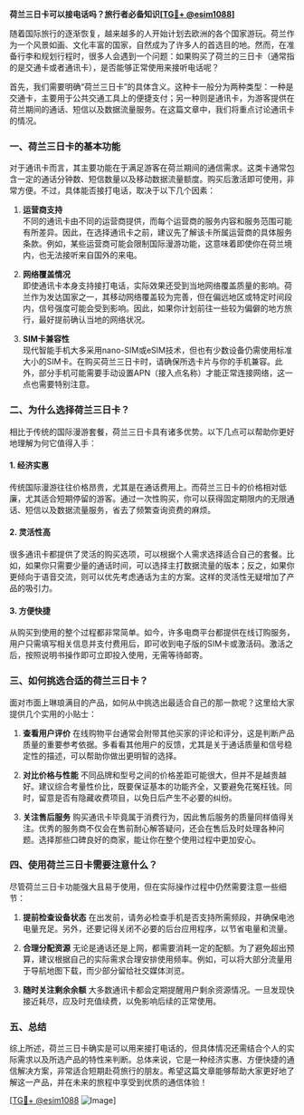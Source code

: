 **荷兰三日卡可以接电话吗？旅行者必备知识[[TG💪+ @esim1088](https://t.me/s/esim1088)]**

随着国际旅行的逐渐恢复，越来越多的人开始计划去欧洲的各个国家游玩。荷兰作为一个风景如画、文化丰富的国家，自然成为了许多人的首选目的地。然而，在准备行李和规划行程时，很多人会遇到一个问题：如果购买了荷兰的三日卡（通常指的是交通卡或者通讯卡），是否能够正常使用来接听电话呢？

首先，我们需要明确“荷兰三日卡”的具体含义。这种卡一般分为两种类型：一种是交通卡，主要用于公共交通工具上的便捷支付；另一种则是通讯卡，为游客提供在荷兰期间的通话、短信以及数据流量服务。在这篇文章中，我们将重点讨论通讯卡的情况。

### 一、荷兰三日卡的基本功能

对于通讯卡而言，其主要功能在于满足游客在荷兰期间的通信需求。这类卡通常包含一定的通话分钟数、短信数量以及移动数据流量额度。购买后激活即可使用，非常方便。不过，具体能否接打电话，取决于以下几个因素：

1. **运营商支持**  
   不同的通讯卡由不同的运营商提供，而每个运营商的服务内容和服务范围可能有所差异。因此，在选择通讯卡之前，建议先了解该卡所属运营商的具体服务条款。例如，某些运营商可能会限制国际漫游功能，这意味着即使你在荷兰境内，也无法接听来自国外的来电。

2. **网络覆盖情况**  
   即使通讯卡本身支持接打电话，实际效果还受到当地网络覆盖质量的影响。荷兰作为发达国家之一，其移动网络覆盖较为完善，但在偏远地区或特定时间段内，信号强度可能会受到影响。因此，如果你计划前往一些较为偏僻的地方旅行，最好提前确认当地的网络状况。

3. **SIM卡兼容性**  
   现代智能手机大多采用nano-SIM或eSIM技术，但也有少数设备仍需使用标准大小的SIM卡。在购买荷兰三日卡时，请确保所选卡片与你的手机兼容。此外，部分手机可能需要手动设置APN（接入点名称）才能正常连接网络，这一点也需要特别注意。

### 二、为什么选择荷兰三日卡？

相比于传统的国际漫游套餐，荷兰三日卡具有诸多优势。以下几点可以帮助你更好地理解为何它值得入手：

#### 1. 经济实惠
传统国际漫游往往价格昂贵，尤其是在通话费用上。而荷兰三日卡的价格相对低廉，尤其适合短期停留的游客。通过一次性购买，你可以获得固定期限内的无限通话、短信以及数据流量服务，省去了频繁查询资费的麻烦。

#### 2. 灵活性高
很多通讯卡都提供了灵活的购买选项，可以根据个人需求选择适合自己的套餐。比如，如果你只需要少量的通话时间，可以选择主打数据流量的版本；反之，如果你更倾向于语音交流，则可以优先考虑通话为主的方案。这样的灵活性无疑增加了产品的吸引力。

#### 3. 方便快捷
从购买到使用的整个过程都非常简单。如今，许多电商平台都提供在线订购服务，用户只需填写相关信息并支付费用后，即可收到电子版的SIM卡或激活码。激活之后，按照说明书操作即可立即投入使用，无需等待邮寄。

### 三、如何挑选合适的荷兰三日卡？

面对市面上琳琅满目的产品，如何从中挑选出最适合自己的那一款呢？这里给大家提供几个实用的小贴士：

1. **查看用户评价**
   在线购物平台通常会附带其他买家的评论和评分，这是判断产品质量的重要参考依据。多看看其他用户的反馈，尤其是关于通话质量和信号稳定性的描述，可以帮助你做出更明智的选择。

2. **对比价格与性能**
   不同品牌和型号之间的价格差距可能很大，但并不是越贵越好。建议综合考量性价比，既要保证基本的功能齐全，又要避免花冤枉钱。同时，留意是否有隐藏收费项目，以免日后产生不必要的纠纷。

3. **关注售后服务**
   购买通讯卡毕竟属于消费行为，因此售后服务的质量同样值得关注。优秀的服务商不仅会在售前耐心解答疑问，还会在售后及时处理各种问题。选择那些口碑良好的商家，能让你在整个使用过程中更加安心。

### 四、使用荷兰三日卡需要注意什么？

尽管荷兰三日卡功能强大且易于使用，但在实际操作过程中仍然需要注意一些细节：

1. **提前检查设备状态**
   在出发前，请务必检查手机是否支持所需频段，并确保电池电量充足。另外，还要记得关闭不必要的后台应用程序，以节省电量和流量。

2. **合理分配资源**
   无论是通话还是上网，都需要消耗一定的配额。为了避免超出预算，建议根据自己的实际需求合理安排使用频率。例如，可以将大部分流量用于导航地图下载，而少部分留给社交媒体浏览。

3. **随时关注剩余余额**
   大多数通讯卡都会定期提醒用户剩余资源情况。一旦发现快接近耗尽，应及时充值续费，以免影响后续的正常使用。

### 五、总结

综上所述，荷兰三日卡确实是可以用来接打电话的，但具体情况还需结合个人的实际需求以及所选产品的特性来判断。总体来说，它是一种经济实惠、方便快捷的通信解决方案，非常适合短期赴荷旅行的朋友。希望这篇文章能够帮助大家更好地了解这一产品，并在未来的旅程中享受到优质的通信体验！

[[TG💪+ @esim1088](https://t.me/s/esim1088) ![Image](https://i.postimg.cc/4NQfJmqS/Snipaste-2025-05-13-00-14-12.png)]